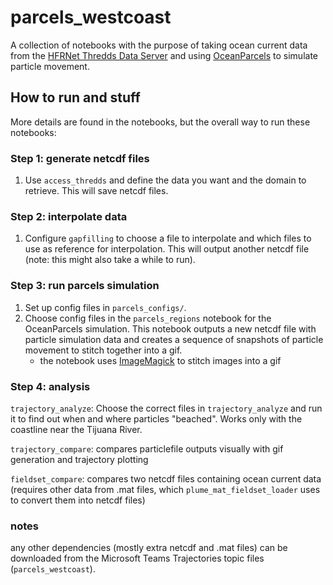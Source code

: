 # parcels_westcoast

A collection of notebooks with the purpose of taking ocean current data from the [HFRNet Thredds Data Server](https://hfrnet-tds.ucsd.edu/) and using [OceanParcels](https://oceanparcels.org/) to simulate particle movement.

## How to run and stuff

More details are found in the notebooks, but the overall way to run these notebooks:

### Step 1: generate netcdf files

1. Use `access_thredds` and define the data you want and the domain to retrieve. This will save netcdf files.

### Step 2: interpolate data

1. Configure `gapfilling` to choose a file to interpolate and which files to use as reference for interpolation. This will output another netcdf file (note: this might also take a while to run).

### Step 3: run parcels simulation

1. Set up config files in `parcels_configs/`.
2. Choose config files in the `parcels_regions` notebook for the OceanParcels simulation. This notebook outputs a new netcdf file with particle simulation data and creates a sequence of snapshots of particle movement to stitch together into a gif.
	- the notebook uses [ImageMagick](https://imagemagick.org/index.php) to stitch images into a gif

### Step 4: analysis

`trajectory_analyze`: Choose the correct files in `trajectory_analyze` and run it to find out when and where particles "beached". Works only with the coastline near the Tijuana River.

`trajectory_compare`: compares particlefile outputs visually with gif generation and trajectory plotting

`fieldset_compare`: compares two netcdf files containing ocean current data (requires other data from .mat files, which `plume_mat_fieldset_loader` uses to convert them into netcdf files)

### notes

any other dependencies (mostly extra netcdf and .mat files) can be downloaded from the Microsoft Teams Trajectories topic files (`parcels_westcoast`).
